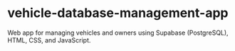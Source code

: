 # vehicle-database-management-app
Web app for managing vehicles and owners using Supabase (PostgreSQL), HTML, CSS, and JavaScript.
